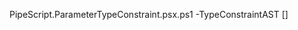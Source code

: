 PipeScript.ParameterTypeConstraint.psx.ps1 -TypeConstraintAST <TypeConstraintAst> [<CommonParameters>]



